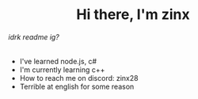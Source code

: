 <h1 align="center">Hi there, I'm zinx</h1>

###### idrk readme ig?

- I've learned node.js, c#
- I'm currently learning c++
- How to reach me on discord: zinx28
- Terrible at english for some reason
